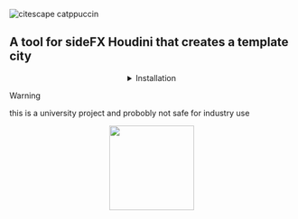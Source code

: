 
![citescape catppuccin](https://github.com/JoeHarper-tech/VFX-6102-citybuilder/blob/main/pictures/cat_evening-sky.png?raw=true)
## A tool for sideFX Houdini that creates a template city


<details align="center">
 <summary>Installation</summary>

 <p>
  
 ### Step one
 <img src="https://github.com/kuisux/VFX-6102-citybuilder/blob/main/pictures/installation/tut01.png?raw=true" width="500">\
 right click in the toolbar and click new tool <br>
 &nbsp;
 
 </p>

 <p>
  
 ### Step two
 <img src="https://github.com/kuisux/VFX-6102-citybuilder/blob/main/pictures/installation/step02.png?raw=true" width="500">\
 Fill in the Name and Label of the tool, add an icon aswell if you want :D
 ##
 </p>

<p>
 
### Step three
<img src="https://github.com/kuisux/VFX-6102-citybuilder/blob/main/pictures/installation/step03.png?raw=true" width="500">\
Press the script tab, then paste the script into the box
##
</p>

<p>
 
### Step four
<img src="https://github.com/kuisux/VFX-6102-citybuilder/blob/main/pictures/installation/step04.png?raw=true" width="500">\
Press the accpet button
##
</p>

</details>


> [!WARNING]
> this is a university project and probobly not safe for industry use

 <p align="center">
<img src="https://github.com/kuisux/VFX-6102-citybuilder/blob/main/pictures/KuiLogo.png?raw=true" width="150">
 </p>
